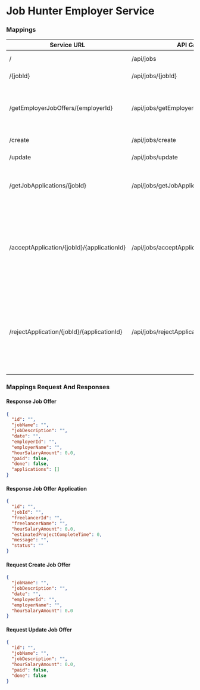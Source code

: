 # Job Hunter Employer Service

### Mappings

| Service URL | API Gateway URL | Method | Description |
| ------ | ------ | ------ | ------ |
| / | /api/jobs | GET | Get All Job Offers |
| /{jobId} | /api/jobs/{jobId} | GET | Get the Job Offer by Id |
| /getEmployerJobOffers/{employerId} | /api/jobs/getEmployerJobOffers/{employerId} | GET | Get all Job Offers made by the Employer with the id of "employerId" |
| /create | /api/jobs/create | POST | Create a new Job Offer |
| /update | /api/jobs/update | POST | Update a Job Offer |
| /getJobApplications/{jobId} | /api/jobs/getJobApplications/{jobId} | GET | Get All the Job Applications of the Job Offer with the id of "jobId" |
| /acceptApplication/{jobId}/{applicationId} | /api/jobs/acceptApplication/{jobId}/{applicationId} | POST | Application Status Will be changed to "ACCEPTED" for the Application with the id "applicationId" for the Job Offer with the id "jobId" |
| /rejectApplication/{jobId}/{applicationId} | /api/jobs/rejectApplication/{jobId}/{applicationId} | POST | Application Status Will be changed to "REJECTED" for the Application with the id "applicationId" for the Job Offer with the id "jobId" |

### Mappings Request And Responses

#### Response Job Offer

```json
{
  "id": "",
  "jobName": "",
  "jobDescription": "",
  "date": "",
  "employerId": "",
  "employerName": "",
  "hourSalaryAmount": 0.0,
  "paid": false,
  "done": false,
  "applications": []
}
```

#### Response Job Offer Application

```json
{
  "id": "",
  "jobId": "",
  "freelancerId": "",
  "freelancerName": "",
  "hourSalaryAmount": 0.0,
  "estimatedProjectCompleteTime": 0,
  "message": "",
  "status": ""
}
```

#### Request Create Job Offer

```json
{
  "jobName": "",
  "jobDescription": "",
  "date": "",
  "employerId": "",
  "employerName": "",
  "hourSalaryAmount": 0.0
}
```

#### Request Update Job Offer

```json
{
  "id": "",
  "jobName": "",
  "jobDescription": "",
  "hourSalaryAmount": 0.0,
  "paid": false,
  "done": false
}
```


